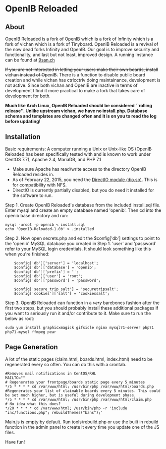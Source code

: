 OpenIB Reloaded
========================================================

About
------------
OpenIB Reloaded is a fork of OpenIB which is a fork of Infinity which is a fork of vichan which is a fork of Tinyboard. OpenIB Reloaded is a revival of the now dead forks Infinity and OpenIB. Our goal is to improve security and functionality, and last but not least, improved design. A running instance can be found at [9san.ch](https://9san.ch/) 

~~If you are not interested in letting your users make their own boards, install vichan instead of OpenIB.~~
There is a function to disable public board creation and while vichan has ctrlcctrlv doing maintainance, development is not active.
Since both vichan and OpenIB are inactive in terms of development I find it more practical to make a fork that takes care of development for both.

**Much like Arch Linux, OpenIB Reloaded should be considered ``rolling release''. Unlike upstream vichan, we have no install.php. Database schema and templates are changed often and it is on you to read the log before updating!**

Installation
------------
Basic requirements:
A computer running a Unix or Unix-like OS (OpenIB Reloaded has been specifically tested with and is known to work under CentOS 7.7), Apache 2.4, MariaDB, and PHP 7.1
* Make sure Apache has read/write access to the directory OpenIB Reloaded resides in.
* As of February 22, 2015, you need the [DirectIO module (dio.so)](http://php.net/manual/en/ref.dio.php). This is for compatibility with NFS. 
* DirectIO is currently partially disabled, but you do need it installed for the software to run.

Step 1. Create OpenIB Reloaded's database from the included install.sql file. Enter mysql and create an empty database named 'openib'. Then cd into the openib base directory and run:
```
mysql -uroot -p openib < install.sql
echo 'OpenIB-Reloaded-1.0b' > .installed
```

Step 2. Now open secrets.php and edit the $config['db'] settings to point to the 'openib' MySQL database you created in Step 1. 'user' and 'password' refer to your MySQL login credentials.  It should look something like this when you're finished:

```
	$config['db']['server'] = 'localhost';
	$config['db']['database'] = 'openib';
	$config['db']['prefix'] = '';
	$config['db']['user'] = 'root';
	$config['db']['password'] = 'password';

	$config['secure_trip_salt'] = 'securetripsalt';
	$config['cookies']['salt'] = 'cookiessalt';
```

Step 3. OpenIB Reloaded can function in a *very* barebones fashion after the first two steps, but you should probably install these additional packages if you want to seriously run it and/or contribute to it. Make sure to run the below as root:

```
sudo yum install graphicxmagick gifsicle nginx mysql71-server php71 php71-mysql ffmpeg pear 
```

Page Generation
------------
A lot of the static pages (claim.html, boards.html, index.html) need to be regenerated every so often. You can do this with a crontab.

```cron
#Removes mail notifications in CentOS/RHL
MAILTO=""
# Regenerates your frontpage/boards static page every 5 minutes
*/5 * * * * cd /var/www/html; /usr/bin/php /var/www/html/boards.php
#Regenerates your list of claimable boards every 5 minutes. This could be set much higher, but is useful during development phase.
*/5 * * * * cd /var/www/html; /usr/bin/php /var/www/html/claim.php
# No idea what this does?
*/20 * * * * cd /var/www/html; /usr/bin/php -r 'include "inc/functions.php"; rebuildThemes("bans");'
```

Main.js is empty by default. Run tools/rebuild.php or use the built in rebuild function in the admin panel to create it every time you update one of the JS files.

Have fun!
